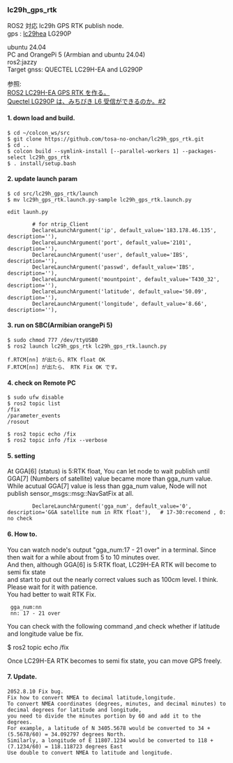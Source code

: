 ### lc29h_gps_rtk  
  
  ROS2 対応 lc29h GPS RTK publish node.  
  gps : [lc29hea](https://ja.aliexpress.com/item/1005006280471184.html?spm=a2g0o.productlist.main.21.56c1ZyHTZyHT25&algo_pvid=838ac7d5-7be4-4faf-bac1-391f2191bded&algo_exp_id=838ac7d5-7be4-4faf-bac1-391f2191bded-10&pdp_npi=4%40dis%21JPY%218520%218094%21%21%21400.00%21380.00%21%402101ef8717087634246034361e6f4e%2112000036592226693%21sea%21JP%210%21AB&curPageLogUid=F4yjv3rNSTbA&utparam-url=scene%3Asearch%7Cquery_from%3A)  LG290P  
  
  ubuntu 24.04  
  PC and OrangePi 5 (Armbian and ubuntu 24.04)  
  ros2:jazzy  
  Target gnss: QUECTEL LC29H-EA and LG290P  
  
  参照:   
  [ROS2 LC29H-EA GPS RTK を作る。](http://www.netosa.com/blog/2024/04/ros2-lc29h-gps-rtk.html)  
  [Quectel LG290P は、みちびき L6 受信ができるのか。#2](https://www.netosa.com/blog/2025/07/quectel-lg290p-l6-2.html)  

#### 1. down load and build.  

    $ cd ~/colcon_ws/src  
    $ git clone https://github.com/tosa-no-onchan/lc29h_gps_rtk.git  
    $ cd ..  
    $ colcon build --symlink-install [--parallel-workers 1] --packages-select lc29h_gps_rtk  
    $ . install/setup.bash  
#### 2. update launch param  

    $ cd src/lc29h_gps_rtk/launch  
    $ mv lc29h_gps_rtk.launch.py-sample lc29h_gps_rtk.launch.py  
  
    edit launh.py  

````  
        # for ntrip_Client
        DeclareLaunchArgument('ip', default_value='183.178.46.135', description=''), 
        DeclareLaunchArgument('port', default_value='2101', description=''),
        DeclareLaunchArgument('user', default_value='IBS', description=''),
        DeclareLaunchArgument('passwd', default_value='IBS', description=''),
        DeclareLaunchArgument('mountpoint', default_value='T430_32', description=''),
        DeclareLaunchArgument('latitude', default_value='50.09', description=''),
        DeclareLaunchArgument('longitude', default_value='8.66', description=''),
````  

#### 3. run on SBC(Armibian orangePi 5)  

    $ sudo chmod 777 /dev/ttyUSB0  
    $ ros2 launch lc29h_gps_rtk lc29h_gps_rtk.launch.py  
    
    f.RTCM[nn] が出たら、RTK float OK  
    F.RTCM[nn] が出たら、 RTK Fix OK です。  

#### 4. check on Remote PC  

    $ sudo ufw disable  
    $ ros2 topic list  
    /fix  
    /parameter_events  
    /rosout  
    
    $ ros2 topic echo /fix  
    $ ros2 topic info /fix --verbose  

#### 5. setting  

  At GGA[6] (status) is 5:RTK float, You can let node to wait publish until GGA[7] (Numbers of satellite) value became more than gga_num value.  
  While acutual GGA[7] value is less than gga_num value, Node will not publish sensor_msgs::msg::NavSatFix at all.  

```
        DeclareLaunchArgument('gga_num', default_value='0', description='GGA satellite num in RTK float'),   # 17-30:recomend , 0: no check
```

#### 6. How to.  

  You can watch node's output "gga_num:17 - 21 over" in a terminal. Since then wait for a while about from 5 to 10 minutes over.  
  And then, although GGA[6] is 5:RTK float, LC29H-EA RTK will become to semi fix state   
  and start to put out the nearly correct values such as 100cm level. I think.   
  Please wait for it with patience.  
  You had better to wait RTK Fix.
  
     gga_num:nn  
     nn: 17 - 21 over   

  You can check with the following command ,and check whether if latitude and longitude value be fix.       
  
  $ ros2 topic echo /fix  

  Once LC29H-EA RTK becomes to semi fix state, you can move GPS freely.  


#### 7. Update.  

    2052.8.10 Fix bug.  
    Fix how to convert NMEA to decimal latitude,longitude.   
    To convert NMEA coordinates (degrees, minutes, and decimal minutes) to decimal degrees for latitude and longitude,  
    you need to divide the minutes portion by 60 and add it to the degrees.  
    For example, a latitude of N 3405.5678 would be converted to 34 + (5.5678/60) = 34.092797 degrees North.  
    Similarly, a longitude of E 11807.1234 would be converted to 118 + (7.1234/60) = 118.118723 degrees East  
    Use double to convert NMEA to latitude and longitude.
